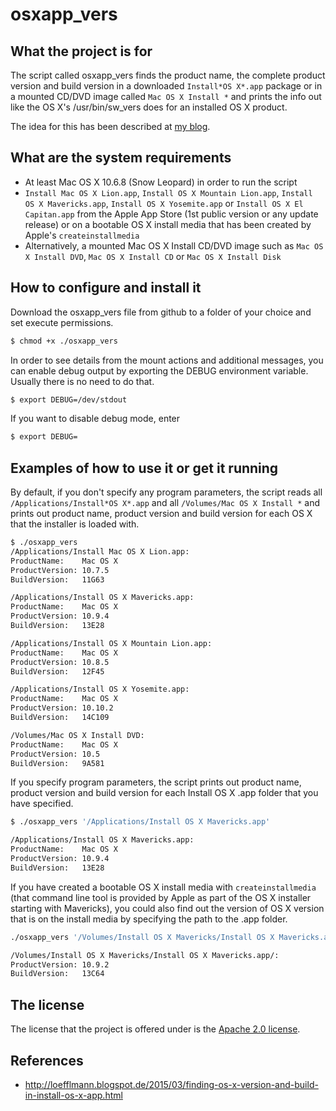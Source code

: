osxapp_vers
===========

What the project is for
-----------------------
The script called osxapp\_vers finds the product name, the complete product version and build version in a downloaded `Install*OS X*.app` package or in a mounted CD/DVD image called `Mac OS X Install *` and prints the info out like the OS X's /usr/bin/sw_vers does for an installed OS X product.

The idea for this has been described at [my blog](http://loefflmann.blogspot.de/2015/03/finding-os-x-version-and-build-in-install-os-x-app.html).

What are the system requirements
--------------------------------
* At least Mac OS X 10.6.8 (Snow Leopard) in order to run the script
* `Install Mac OS X Lion.app`,  `Install OS X Mountain Lion.app`, `Install OS X Mavericks.app`, `Install OS X Yosemite.app` or `Install OS X El Capitan.app` from the Apple App Store (1st public version or any update release) or on a bootable OS X install media that has been created by Apple's `createinstallmedia`
* Alternatively, a mounted Mac OS X Install CD/DVD image such as `Mac OS X Install DVD`, `Mac OS X Install CD` or `Mac OS X Install Disk` 

How to configure and install it
-------------------------------
Download the osxapp_vers file from github to a folder of your choice and set execute permissions.

```bash
$ chmod +x ./osxapp_vers
```

In order to see details from the mount actions and additional messages, you can enable debug output by exporting the DEBUG environment variable. Usually there is no need to do that.

```bash
$ export DEBUG=/dev/stdout
```

If you want to disable debug mode, enter

```bash
$ export DEBUG=
```

Examples of how to use it or get it running
-------------------------------------------
By default, if you don't specify any program parameters, the script reads all `/Applications/Install*OS X*.app` and all `/Volumes/Mac OS X Install *` and prints out product name, product version and build version for each OS X that the installer is loaded with.

```bash
$ ./osxapp_vers
/Applications/Install Mac OS X Lion.app:
ProductName:    Mac OS X
ProductVersion: 10.7.5
BuildVersion:   11G63

/Applications/Install OS X Mavericks.app:
ProductName:    Mac OS X
ProductVersion: 10.9.4
BuildVersion:   13E28

/Applications/Install OS X Mountain Lion.app:
ProductName:    Mac OS X
ProductVersion: 10.8.5
BuildVersion:   12F45

/Applications/Install OS X Yosemite.app:
ProductName:    Mac OS X
ProductVersion: 10.10.2
BuildVersion:   14C109

/Volumes/Mac OS X Install DVD:
ProductName:    Mac OS X
ProductVersion: 10.5
BuildVersion:   9A581
```

If you specify program parameters, the script prints out product name, product version and build version for each Install OS X .app folder that you have specified.

```bash
$ ./osxapp_vers '/Applications/Install OS X Mavericks.app'

/Applications/Install OS X Mavericks.app:
ProductName:    Mac OS X
ProductVersion: 10.9.4
BuildVersion:   13E28
```

If you have created a bootable OS X install media with `createinstallmedia` (that command line tool is provided by Apple as part of the OS X installer starting with Mavericks), you could also find out the version of OS X version that is on the install media by specifying the path to the .app folder.

```bash
./osxapp_vers '/Volumes/Install OS X Mavericks/Install OS X Mavericks.app/'

/Volumes/Install OS X Mavericks/Install OS X Mavericks.app/:
ProductVersion: 10.9.2
BuildVersion:   13C64
```

The license
-----------
The license that the project is offered under is the [Apache 2.0 license](http://choosealicense.com/licenses/apache-2.0/).

References
----------
* http://loefflmann.blogspot.de/2015/03/finding-os-x-version-and-build-in-install-os-x-app.html
